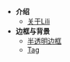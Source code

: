 - **介绍**
	- [关于Lili](/introduce.md?v=1)
- **边框与背景**
	- [半透明边框](/translucent-borders.md)
	- [Tag](/tag.md)
	<!-- - [掘金沸点点赞效果](hotspot-like) -->
